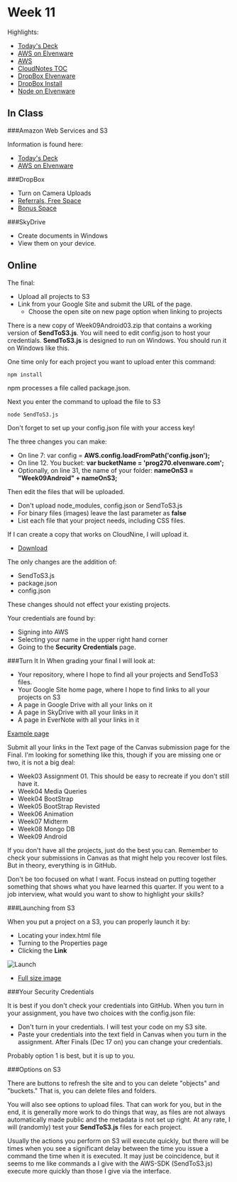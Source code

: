 Week 11
=======

Highlights:

- [Today's Deck](http://bit.ly/Rzi2Da)
- [AWS on Elvenware](http://www.elvenware.com/charlie/development/cloud/WebServices.html#aws)
- [AWS](http://aws.amazon.com/)
- [CloudNotes TOC](../CloudNotes.html)
- [DropBox Elvenware](http://www.elvenware.com/charlie/development/cloud/DropBox.html)
- [DropBox Install](https://www.dropbox.com/install)
- [Node on Elvenware](http://www.elvenware.com/charlie/development/web/JavaScript/NodeJs.html)

In Class
--------

###Amazon Web Services and S3

Information is found here:

- [Today's Deck](http://bit.ly/Rzi2Da)
- [AWS on Elvenware](http://www.elvenware.com/charlie/development/cloud/WebServices.html#aws)

###DropBox

- Turn on Camera Uploads
- [Referrals, Free Space](https://www.dropbox.com/referrals)
- [Bonus Space](https://www.dropbox.com/account/bonus)

###SkyDrive

- Create documents in Windows
- View them on your device.

Online
------

The final:

- Upload all projects to S3
- Link from your Google Site and submit the URL of the page.
	- Choose the open site on new page option when linking to projects
	
There is a new copy of Week09Android03.zip that contains a working 
version of **SendToS3.js**. You will need to edit config.json to host
your credentials. **SendToS3.js** is designed to run on Windows. You
should run it on Windows like this.

One time only for each project you want to upload enter this command:

	npm install
	
npm  processes a file called package.json.

Next you enter the command to upload the file to S3  

	node SendToS3.js
	
Don't forget to set up your config.json file with your access key!

The three changes you can make:

- On line 7: var config = **AWS.config.loadFromPath('config.json');**
- On line 12. You bucket: **var bucketName = 'prog270.elvenware.com';**
- Optionally, on line 31, the name of your folder: **nameOnS3 = "Week09Android" + nameOnS3;**

Then edit the files that will be uploaded. 

- Don't upload node_modules, config.json or SendToS3.js
- For binary files (images) leave the last parameter as **false**
- List each file that your project needs, including CSS files.

If I can create a copy that works on CloudNine, I will upload it.

- [Download](https://bc.instructure.com/courses/834458/assignments/3016277)

The only changes are the addition of:

- SendToS3.js
- package.json
- config.json

These changes should not effect your existing projects. 

Your credentials are found by:

- Signing into AWS
- Selecting your name in the upper right hand corner
- Going to the **Security Credentials** page.

###Turn It In
When grading your final I will look at:

- Your repository, where I hope to find all your projects and SendToS3 files.
- Your Google Site home page, where I hope to find links to all your
projects on S3
- A page in Google Drive with all your links on it
- A page in SkyDrive with all your links in it
- A page in EverNote with all your links in it

[Example page](https://sites.google.com/site/elvenware/home/prog270)

Submit all your links in the Text page of the Canvas submission page for
the Final. I'm looking for something like this, though if you are 
missing one or two, it is not a big deal:

- Week03 Assignment 01. This should be easy to recreate if you don't still have it.
- Week04 Media Queries
- Week04 BootStrap
- Week05 BootStrap Revisted
- Week06 Animation
- Week07 Midterm
- Week08 Mongo DB
- Week09 Android

If you don't have all the projects, just do the best you can. Remember
to check your submissions in Canvas as that might help you recover lost
files. But in theory, everything is in GitHub.

Don't be too focused on what I want. Focus instead on putting together
something that shows what you have learned this quarter. If you went to
a job interview, what would you want to show to highlight your skills?

###Launching from S3

When you put a project on a S3, you can properly launch it by:

- Locating your index.html file
- Turning to the Properties page
- Clicking the **Link**

![Launch](../Images/P270S301.png)

- [Full size image](../Images/P270S301.png)

###Your Security Credentials

It is best if you don't check your credentials into GitHub. When you 
turn in your assignment, you have two choices with the config.json 
file:

- Don't turn in your credentials. I will test your code on my
S3 site.
- Paste your credentials into the text field in Canvas when you
turn in the assignment. After Finals (Dec 17 on) you
can change your credentials. 

Probably option 1 is best, but it is up to you. 

###Options on S3

There are buttons to refresh the site and to you can delete "objects"
and "buckets." That is, you can delete files and folders.

You will also see options to upload files. That can work for you, 
but in the end, it is generally more work to do things that way, as 
files are not always automatically made public and the metadata is 
not set up right. At any rate, I will (randomly) test your 
**SendToS3.js** files for each project.

Usually the actions you perform on S3 will execute quickly, but
there will be times when you see a significant delay between the 
time you issue a command the time when it is executed. It may just
be coincidence, but it seems to me like commands a I give with
the AWS-SDK (SendToS3.js) execute more quickly than those I give 
via the interface.
